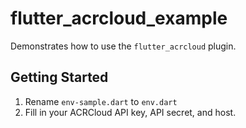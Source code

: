 # flutter_acrcloud_example

Demonstrates how to use the `flutter_acrcloud` plugin.

## Getting Started

1. Rename `env-sample.dart` to `env.dart`
2. Fill in your ACRCloud API key, API secret, and host.
